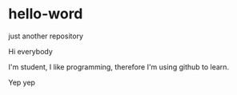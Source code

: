# hello-word
just another repository

Hi everybody

I'm student, I like programming, therefore I'm using github to learn.

Yep yep
